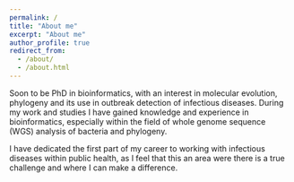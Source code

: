 ```yaml
---
permalink: /
title: "About me"
excerpt: "About me"
author_profile: true
redirect_from: 
  - /about/
  - /about.html
---
```


Soon to be PhD in bioinformatics, with an interest in molecular evolution, phylogeny and its use in outbreak detection of infectious diseases. During my work and studies I have gained knowledge and experience in bioinformatics, especially within the field of whole genome sequence (WGS) analysis of bacteria and phylogeny.

I have dedicated the first part of my career to working with infectious diseases within public health, as I feel that this an area were there is a true challenge and where I can make a difference.
